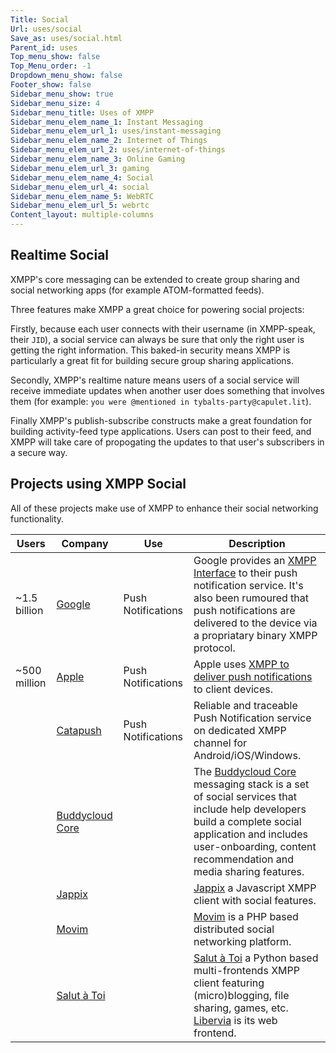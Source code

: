 ```yaml
---
Title: Social
Url: uses/social
Save_as: uses/social.html
Parent_id: uses
Top_menu_show: false
Top_Menu_order: -1
Dropdown_menu_show: false
Footer_show: false
Sidebar_menu_show: true
Sidebar_menu_size: 4
Sidebar_menu_title: Uses of XMPP
Sidebar_menu_elem_name_1: Instant Messaging
Sidebar_menu_elem_url_1: uses/instant-messaging
Sidebar_menu_elem_name_2: Internet of Things
Sidebar_menu_elem_url_2: uses/internet-of-things
Sidebar_menu_elem_name_3: Online Gaming
Sidebar_menu_elem_url_3: gaming
Sidebar_menu_elem_name_4: Social
Sidebar_menu_elem_url_4: social
Sidebar_menu_elem_name_5: WebRTC
Sidebar_menu_elem_url_5: webrtc
Content_layout: multiple-columns
---
```


## Realtime Social

XMPP's core messaging can be extended to create group sharing and social networking apps (for example ATOM-formatted feeds).

Three features make XMPP a great choice for powering social projects:

Firstly, because each user connects with their username (in XMPP-speak, their `JID`), a social service can always be sure that only the right user is getting the right information. This baked-in security means XMPP is particularly a great fit for building secure group sharing applications.  

Secondly, XMPP's realtime nature means users of a social service will receive immediate updates when another user does something that involves them (for example: `you were @mentioned in tybalts-party@capulet.lit`).

Finally XMPP's publish-subscribe constructs make a great foundation for building activity-feed type applications. Users can post to their feed, and XMPP will take care of propogating the updates to that user's subscribers in a secure way.

## Projects using XMPP Social

All of these projects make use of XMPP to enhance their social networking functionality.

| Users        | Company                                      | Use                | Description                            |
|--------------|----------------------------------------------|--------------------|----------------------------------------|
| ~1.5 billion | [Google](https://google.com)                 | Push Notifications | Google provides an [XMPP Interface](https://developers.google.com/cloud-messaging/server) to their push notification service. It's also been rumoured that push notifications are delivered to the device via a propriatary binary XMPP protocol. | 
| ~500 million | [Apple](http://apple.com)                    | Push Notifications | Apple uses [XMPP to deliver push notifications](https://www.quora.com/What-technology-does-the-iOS-Apple-Push-Notification-Service-APNS-use-to-maintain-a-persistent-connection-with-each-device-to-receive-such-fast-push-notifications) to client devices. |
|              | [Catapush](http://catapush.com)              | Push Notifications | Reliable and traceable Push Notification service on dedicated XMPP channel for Android/iOS/Windows. |
|              | [Buddycloud Core](http://buddycloud.com/core)|                    | The [Buddycloud Core](http://buddycloud.com/core) messaging stack is a set of social services that include help developers build a complete social application and includes user-onboarding, content recommendation and media sharing features. |
|              | [Jappix](https://jappix.org)                 |                    | [Jappix](https://jappix.org) a Javascript XMPP client with social features. |
|              | [Movim](https://movim.eu/)                   |                    | [Movim](https://movim.eu/) is a PHP based distributed social networking platform. |
|              | [Salut à Toi](http://salut-a-toi.org)        |                    | [Salut à Toi](http://salut-a-toi.org) a Python based multi-frontends XMPP client featuring (micro)blogging, file sharing, games, etc. [Libervia](https://libervia.org) is its web frontend. |
